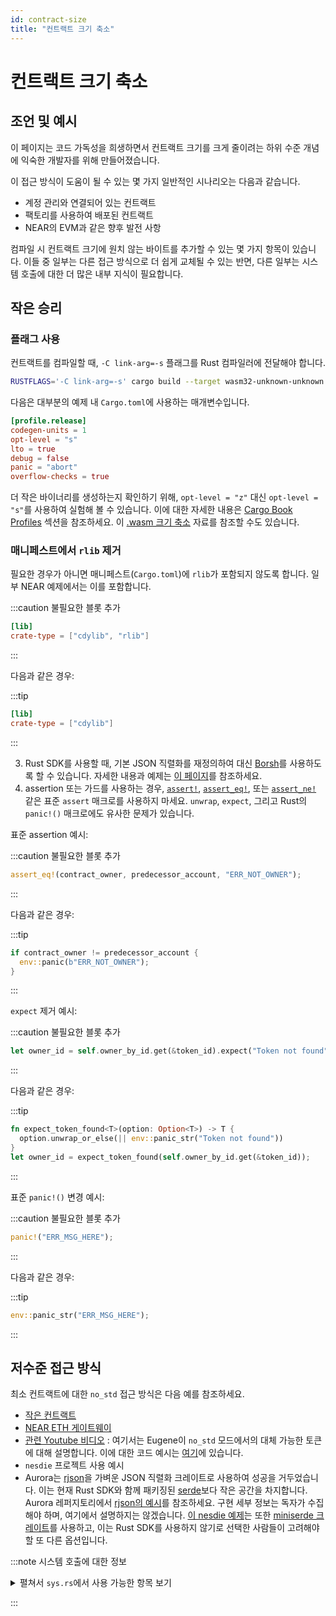 ```yaml
---
id: contract-size
title: "컨트랙트 크기 축소"
---
```


# 컨트랙트 크기 축소

## 조언 및 예시

이 페이지는 코드 가독성을 희생하면서 컨트랙트 크기를 크게 줄이려는 하위 수준 개념에 익숙한 개발자를 위해 만들어졌습니다.

이 접근 방식이 도움이 될 수 있는 몇 가지 일반적인 시나리오는 다음과 같습니다.

- 계정 관리와 연결되어 있는 컨트랙트
- 팩토리를 사용하여 배포된 컨트랙트
- NEAR의 EVM과 같은 향후 발전 사항

컴파일 시 컨트랙트 크기에 원치 않는 바이트를 추가할 수 있는 몇 가지 항목이 있습니다. 이들 중 일부는 다른 접근 방식으로 더 쉽게 교체될 수 있는 반면, 다른 일부는 시스템 호출에 대한 더 많은 내부 지식이 필요합니다.

## 작은 승리

### 플래그 사용

컨트랙트를 컴파일할 때, `-C link-arg=-s` 플래그를 Rust 컴파일러에 전달해야 합니다.

```bash
RUSTFLAGS='-C link-arg=-s' cargo build --target wasm32-unknown-unknown --release
```

다음은 대부분의 예제 내 `Cargo.toml`에 사용하는 매개변수입니다.

```toml
[profile.release]
codegen-units = 1
opt-level = "s"
lto = true
debug = false
panic = "abort"
overflow-checks = true
```

더 작은 바이너리를 생성하는지 확인하기 위해, `opt-level = "z"` 대신 `opt-level = "s"`를 사용하여 실험해 볼 수 있습니다. 이에 대한 자세한 내용은 [Cargo Book Profiles](https://doc.rust-lang.org/cargo/reference/profiles.html#opt-level) 섹션을 참조하세요. 이 [.wasm 크기 축소](https://rustwasm.github.io/book/reference/code-size.html#tell-llvm-to-optimize-for-size-instead-of-speed) 자료를 참조할 수도 있습니다.

### 매니페스트에서 `rlib` 제거

필요한 경우가 아니면 매니페스트(`Cargo.toml`)에 `rlib`가 포함되지 않도록 합니다. 일부 NEAR 예제에서는 이를 포함합니다.

:::caution 불필요한 블롯 추가

```toml
[lib]
crate-type = ["cdylib", "rlib"]
```
:::

  다음과 같은 경우:

:::tip

```toml
[lib]
crate-type = ["cdylib"]
```
:::

3. Rust SDK를 사용할 때, 기본 JSON 직렬화를 재정의하여 대신 [Borsh](https://borsh.io)를 사용하도록 할 수 있습니다. 자세한 내용과 예제는 [이 페이지](contract-interface/serialization-interface.md#overriding-serialization-protocol-default)를 참조하세요.
4. assertion 또는 가드를 사용하는 경우, [`assert!`](https://doc.rust-lang.org/std/macro.assert.html), [`assert_eq!`](https://doc.rust-lang.org/std/macro.assert_eq.html), 또는 [`assert_ne!`](https://doc.rust-lang.org/std/macro.assert_ne.html) 같은 표준 `assert` 매크로를 사용하지 마세요. `unwrap`, `expect`, 그리고 Rust의 `panic!()` 매크로에도 유사한 문제가 있습니다.

  표준 assertion 예시:

  :::caution 불필요한 블롯 추가

  ```rust
  assert_eq!(contract_owner, predecessor_account, "ERR_NOT_OWNER");
  ```
  :::

  다음과 같은 경우:

  :::tip

  ```rust
  if contract_owner != predecessor_account {
    env::panic(b"ERR_NOT_OWNER");
  }
  ```
  :::

  `expect` 제거 예시:

  :::caution 불필요한 블롯 추가

  ```rust
  let owner_id = self.owner_by_id.get(&token_id).expect("Token not found");
  ```
  :::

  다음과 같은 경우:

  :::tip

  ```rust
  fn expect_token_found<T>(option: Option<T>) -> T {
    option.unwrap_or_else(|| env::panic_str("Token not found"))
  }
  let owner_id = expect_token_found(self.owner_by_id.get(&token_id));  
  ```
  :::

  표준 `panic!()` 변경 예시:

  :::caution 불필요한 블롯 추가

  ```rust
  panic!("ERR_MSG_HERE"); 
  ```
  :::

  다음과 같은 경우:

  :::tip

  ```rust
  env::panic_str("ERR_MSG_HERE");  
  ```
  :::

## 저수준 접근 방식

최소 컨트랙트에 대한 `no_std` 접근 방식은 다음 예를 참조하세요.

- [작은 컨트랙트](https://github.com/near/nearcore/tree/1e7c6613f65c23f87adf2c92e3d877f4ffe666ea/runtime/near-test-contracts/tiny-contract-rs)
- [NEAR ETH 게이트웨이](https://github.com/ilblackdragon/near-eth-gateway/blob/master/proxy/src/lib.rs)
- [관련 Youtube 비디오](https://youtu.be/Hy4VBSCqnsE) : 여기서는 Eugene이 `no_std` 모드에서의 대체 가능한 토큰에 대해 설명합니다. 이에 대한 코드 예시는 [여기](https://github.com/near/core-contracts/pull/88)에 있습니다.
- `nesdie` 프로젝트 사용 예시
- Aurora는 [rjson](https://crates.io/crates/rjson)을 가벼운 JSON 직렬화 크레이트로 사용하여 성공을 거두었습니다. 이는 현재 Rust SDK와 함께 패키징된 [serde](https://crates.io/crates/serde)보다 작은 공간을 차지합니다. Aurora 레퍼지토리에서 [rjson의 예시](https://github.com/aurora-is-near/aurora-engine/blob/65a1d11fcd16192cc1bda886c62005c603189a24/src/json.rs#L254)를 참조하세요. 구현 세부 정보는 독자가 수집해야 하며, 여기에서 설명하지는 않겠습니다. [이 nesdie 예제](https://github.com/austinabell/nesdie/blob/bb6beb77e32cd54077ac54bf028f262a9dfb6ad0/examples/multisig/src/utils/json/vector.rs#L26-L30)는 또한 [miniserde 크레이트](https://crates.io/crates/miniserde)를 사용하고, 이는 Rust SDK를 사용하지 않기로 선택한 사람들이 고려해야 할 또 다른 옵션입니다.

:::note 시스템 호출에 대한 정보

<details>
  <summary>펼쳐서 <code>sys.rs</code>에서 사용 가능한 항목 보기</summary>

```rust reference
https://github.com/near/near-sdk-rs/blob/master/near-sdk/src/environment/sys.rs
```

</details>

:::
